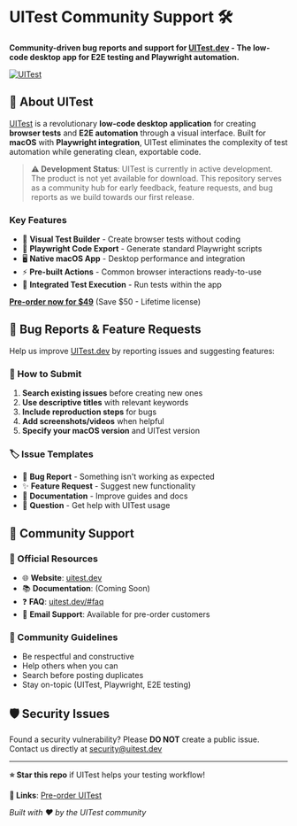 # UITest Community Support 🛠️

**Community-driven bug reports and support for [UITest.dev](https://uitest.dev) - The low-code desktop app for E2E testing and Playwright automation.**

[![UITest](https://img.shields.io/badge/UITest-Pre--Order%20Now-blue?style=for-the-badge)](https://uitest.dev)
<!-- [![Playwright](https://img.shields.io/badge/Playwright-Testing-green?style=flat)](https://playwright.dev)
[![macOS](https://img.shields.io/badge/macOS-Ready-lightgrey?style=flat)](https://uitest.dev) -->

## 🚀 About UITest

[UITest](https://uitest.dev) is a revolutionary **low-code desktop application** for creating **browser tests** and **E2E automation** through a visual interface. Built for **macOS** with **Playwright integration**, UITest eliminates the complexity of test automation while generating clean, exportable code.

> **⚠️ Development Status**: UITest is currently in active development. The product is not yet available for download. This repository serves as a community hub for early feedback, feature requests, and bug reports as we build towards our first release.

### Key Features
- 🎯 **Visual Test Builder** - Create browser tests without coding
- 🔧 **Playwright Code Export** - Generate standard Playwright scripts
- 🖥️ **Native macOS App** - Desktop performance and integration
- ⚡ **Pre-built Actions** - Common browser interactions ready-to-use
- 🔄 **Integrated Test Execution** - Run tests within the app

**[Pre-order now for $49](https://uitest.dev)** (Save $50 - Lifetime license)

## 🐛 Bug Reports & Feature Requests

Help us improve [UITest.dev](https://uitest.dev) by reporting issues and suggesting features:

### 📝 How to Submit
1. **Search existing issues** before creating new ones
2. **Use descriptive titles** with relevant keywords
3. **Include reproduction steps** for bugs
4. **Add screenshots/videos** when helpful
5. **Specify your macOS version** and UITest version

### 🏷️ Issue Templates
- 🐛 **Bug Report** - Something isn't working as expected
- ✨ **Feature Request** - Suggest new functionality
- 📖 **Documentation** - Improve guides and docs
- 🤔 **Question** - Get help with UITest usage

## 💬 Community Support

### 🔗 Official Resources
- 🌐 **Website**: [uitest.dev](https://uitest.dev)
- 📚 **Documentation**: (Coming Soon) <!-- [uitest.dev/docs](https://uitest.dev)  -->
- ❓ **FAQ**: [uitest.dev/#faq](https://uitest.dev/#faq)
- 📧 **Email Support**: Available for pre-order customers

### 🤝 Community Guidelines
- Be respectful and constructive
- Help others when you can
- Search before posting duplicates
- Stay on-topic (UITest, Playwright, E2E testing)

## 🛡️ Security Issues

Found a security vulnerability? Please **DO NOT** create a public issue. Contact us directly at security@uitest.dev

---

**⭐ Star this repo** if UITest helps your testing workflow!

**🔗 Links**: [Pre-order UITest](https://uitest.dev) 
<!-- | [Playwright Docs](https://playwright.dev)  -->
<!-- | [Testing Best Practices](https://uitest.dev) -->

*Built with ❤️ by the UITest community*
